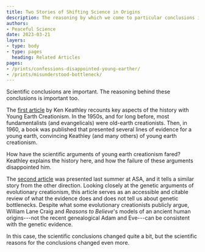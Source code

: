 ```yaml
---
title: Two Stories of Shifting Science in Origins
description: The reasoning by which we come to particular conclusions is as important as the conclusions themselves.
authors:
- Peaceful Science
date: 2023-03-21
layers:
- type: body
- type: pages
  heading: Related Articles
pages:
- /prints/confessions-disappointed-young-earther/
- /prints/misunderstood-bottleneck/
---
```


Scientific conclusions are important. The reasoning behind these conclusions is important too. 

The [first article](https://peacefulscience.org/prints/confessions-disappointed-young-earther/) by Ken Keathley recounts key aspects of the history with Young Earth Creationism. In the 1950s, and for long before, most fundamentalists (and evangelicals) were old-earth creationists. Then, in 1960, a book was published that presented several lines of evidence for a young earth, convincing Keathley (and many others) of young earth creationism. 

How have the scientific arguments of young earth creationism fared? Keathley explains the history here, and how the failure of these arguments disappointed him.

The [second article](https://peacefulscience.org/prints/misunderstood-bottleneck/) was presented last summer at ASA, and it tells a similar story from the other direction. Looking closely at the genetic arguments of evolutionary creationism, this article serves as an accessible and citable review of what the evidence does and does not tell us about genetic bottlenecks. Despite what some evolutionary creationists publicly argue, William Lane Craig and *Reasons to Believe*'s models of an ancient human origins---not the recent genealogical Adam and Eve---can be consistent with the genetic evidence. 

In this case, the scientific conclusions changed quite a bit, but the scientific reasons for the conclusions changed even more.